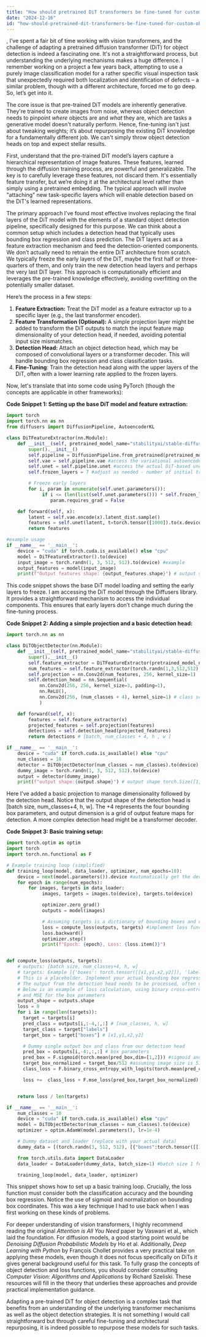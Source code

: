 ```yaml
---
title: "How should pretrained DiT transformers be fine-tuned for custom object detection?"
date: "2024-12-16"
id: "how-should-pretrained-dit-transformers-be-fine-tuned-for-custom-object-detection"
---
```


,  I’ve spent a fair bit of time working with vision transformers, and the challenge of adapting a pretrained diffusion transformer (DiT) for object detection is indeed a fascinating one. It's not a straightforward process, but understanding the underlying mechanisms makes a huge difference. I remember working on a project a few years back, attempting to use a purely image classification model for a rather specific visual inspection task that unexpectedly required both localization and identification of defects – a similar problem, though with a different architecture, forced me to go deep. So, let’s get into it.

The core issue is that pre-trained DiT models are inherently generative. They're trained to create images from noise, whereas object detection needs to pinpoint *where* objects are and *what* they are, which are tasks a generative model doesn't naturally perform. Hence, fine-tuning isn't just about tweaking weights; it’s about repurposing the existing DiT knowledge for a fundamentally different job. We can't simply throw object detection heads on top and expect stellar results.

First, understand that the pre-trained DiT model’s layers capture a hierarchical representation of image features. These features, learned through the diffusion training process, are powerful and generalizable. The key is to carefully leverage these features, not discard them. It's essentially feature transfer, but we’re doing it at the architectural level rather than simply using a pretrained embedding. The typical approach will involve "attaching" new task-specific layers which will enable detection based on the DiT's learned representations.

The primary approach I’ve found most effective involves replacing the final layers of the DiT model with the elements of a standard object detection pipeline, specifically designed for this purpose. We can think about a common setup which includes a detection head that typically uses bounding box regression and class prediction. The DiT layers act as a feature extraction mechanism and feed the detection-oriented components. We don’t actually need to retrain the entire DiT architecture from scratch. We typically freeze the early layers of the DiT, maybe the first half or three-quarters of them, and only train the new detection head layers and perhaps the very last DiT layer. This approach is computationally efficient and leverages the pre-trained knowledge effectively, avoiding overfitting on the potentially smaller dataset.

Here’s the process in a few steps:

1.  **Feature Extraction:** Treat the DiT model as a feature extractor up to a specific layer (e.g., the last transformer encoder).
2.  **Feature Transformation (Optional):** A simple projection layer might be added to transform the DiT outputs to match the input feature map dimensionality of your detection head, if needed, avoiding potential input size mismatches.
3.  **Detection Head:** Attach an object detection head, which may be composed of convolutional layers or a transformer decoder. This will handle bounding box regression and class classification tasks.
4. **Fine-Tuning**: Train the detection head along with the upper layers of the DiT, often with a lower learning rate applied to the frozen layers.

Now, let's translate that into some code using PyTorch (though the concepts are applicable in other frameworks):

**Code Snippet 1: Setting up the base DiT model and feature extraction:**

```python
import torch
import torch.nn as nn
from diffusers import DiffusionPipeline, AutoencoderKL

class DiTFeatureExtractor(nn.Module):
    def __init__(self, pretrained_model_name="stabilityai/stable-diffusion-2"): #replace as needed
        super().__init__()
        self.pipeline = DiffusionPipeline.from_pretrained(pretrained_model_name)
        self.vae = self.pipeline.vae #access the variational autoencoder
        self.unet = self.pipeline.unet #access the actual DiT-based unet
        self.frozen_layers = 7 #adjust as needed - number of initial transformer layers to keep frozen

        # Freeze early layers
        for i, param in enumerate(self.unet.parameters()):
             if i <= (len(list(self.unet.parameters())) * self.frozen_layers /10 ): #adjust as needed
                param.requires_grad = False

    def forward(self, x):
        latent = self.vae.encode(x).latent_dist.sample()
        features = self.unet(latent, t=torch.tensor([1000]).to(x.device)).sample
        return features

#example usage
if __name__ == '__main__':
    device = "cuda" if torch.cuda.is_available() else "cpu"
    model = DiTFeatureExtractor().to(device)
    input_image = torch.randn(1, 3, 512, 512).to(device) #example
    output_features = model(input_image)
    print(f"Output features shape: {output_features.shape}") # output shape (1, 4, 64, 64)
```

This code snippet shows the base DiT model loading and setting the early layers to freeze. I am accessing the DiT model through the Diffusers library. It provides a straightforward mechanism to access the individual components. This ensures that early layers don’t change much during the fine-tuning process.

**Code Snippet 2: Adding a simple projection and a basic detection head:**

```python
import torch.nn as nn

class DiTObjectDetector(nn.Module):
    def __init__(self, pretrained_model_name="stabilityai/stable-diffusion-2", num_classes=20):
        super().__init__()
        self.feature_extractor = DiTFeatureExtractor(pretrained_model_name)
        num_features = self.feature_extractor(torch.randn(1,3,512,512).to("cpu")).shape[1] #infer
        self.projection = nn.Conv2d(num_features, 256, kernel_size=1)
        self.detection_head = nn.Sequential(
            nn.Conv2d(256, 256, kernel_size=3, padding=1),
            nn.ReLU(),
            nn.Conv2d(256, (num_classes + 4), kernel_size=1) # class scores and bounding box params (x1,y1,x2,y2)
            )

    def forward(self, x):
        features = self.feature_extractor(x)
        projected_features = self.projection(features)
        detections = self.detection_head(projected_features)
        return detections # [batch, num_classes + 4, h , w ]

if __name__ == '__main__':
    device = "cuda" if torch.cuda.is_available() else "cpu"
    num_classes = 10
    detector = DiTObjectDetector(num_classes = num_classes).to(device)
    dummy_image = torch.randn(1, 3, 512, 512).to(device)
    output = detector(dummy_image)
    print(f"output shape:{output.shape}") # output shape torch.Size([1, 14, 64, 64]) if 10 classes
```
Here I've added a basic projection to manage dimensionality followed by the detection head. Notice that the output shape of the detection head is [batch size, num_classes+4, h, w]. The +4 represents the four bounding box parameters, and output dimension is a grid of output feature maps for detection. A more complex detection head might be a transformer decoder.

**Code Snippet 3: Basic training setup:**

```python
import torch.optim as optim
import torch
import torch.nn.functional as F

# Example training loop (simplified)
def training_loop(model, data_loader, optimizer, num_epochs=10):
    device = next(model.parameters()).device #automatically get the device
    for epoch in range(num_epochs):
        for images, targets in data_loader:
             images, targets = images.to(device), targets.to(device)

             optimizer.zero_grad()
             outputs = model(images)

             # Assuming targets is a dictionary of bounding boxes and class labels
             loss = compute_loss(outputs, targets) #implement loss function below
             loss.backward()
             optimizer.step()
             print(f"Epoch: {epoch}, Loss: {loss.item()}")


def compute_loss(outputs, targets):
    # outputs: [batch size, num_classes+4, h, w]
    # targets: Example [{'boxes': torch.tensor([[x1,y1,x2,y2]]), 'labels': torch.tensor([class_index])},...]
    # This is a placeholder. Implement your actual bounding box regression and classification loss here.
    # The output from the detection head needs to be processed, often using non-maximum suppression (NMS).
    # Below is an example of loss calculation, using binary cross-entropy for a single-object bounding box
    # and MSE for the box parameters
    output_shape = outputs.shape
    loss = 0
    for i in range(len(targets)):
      target = targets[i]
      pred_class = outputs[i,:-4,:,:] # [num_classes, h, w]
      target_class = target["labels"]
      target_box = target["boxes"] # [x1,y1,x2,y2]

      # Dummy single output box and class from our detection head
      pred_box = outputs[i,-4:,:,:] # box parameters
      pred_box = F.sigmoid(torch.mean(pred_box,dim=[1,2])) #sigmoid and average output over spatial dimension
      target_box_normalized = target_box/512 #assuming image size is 512
      class_loss = F.binary_cross_entropy_with_logits(torch.mean(pred_class,dim=[1,2]), F.one_hot(target_class,num_classes=pred_class.shape[0]).float())

      loss +=  class_loss + F.mse_loss(pred_box,target_box_normalized)


    return loss / len(targets)

if __name__ == '__main__':
    num_classes = 10
    device = "cuda" if torch.cuda.is_available() else "cpu"
    model = DiTObjectDetector(num_classes = num_classes).to(device)
    optimizer = optim.AdamW(model.parameters(), lr=1e-4)

    # Dummy dataset and loader (replace with your actual data)
    dummy_data = [(torch.randn(3, 512, 512), [{"boxes":torch.tensor([[100.0,100.0,200.0,200.0]]), "labels":torch.tensor([1])}] ) for _ in range(5)]

    from torch.utils.data import DataLoader
    data_loader = DataLoader(dummy_data, batch_size=1) #batch size 1 for demonstration, increase if possible

    training_loop(model, data_loader, optimizer)
```

This snippet shows how to set up a basic training loop. Crucially, the loss function must consider both the classification accuracy and the bounding box regression.  Notice the use of sigmoid and normalization on bounding box coordinates. This was a key technique I had to use back when I was first working on these kinds of problems.

For deeper understanding of vision transformers, I highly recommend reading the original *Attention is All You Need* paper by Vaswani et al., which laid the foundation. For diffusion models, a good starting point would be *Denoising Diffusion Probabilistic Models* by Ho et al. Additionally, *Deep Learning with Python* by François Chollet provides a very practical take on applying these models, even though it does not focus specifically on DiTs it gives general background useful for this task. To fully grasp the concepts of object detection and loss functions, you should consider consulting *Computer Vision: Algorithms and Applications* by Richard Szeliski. These resources will fill in the theory that underlies these approaches and provide practical implementation guidance.

Adapting a pre-trained DiT for object detection is a complex task that benefits from an understanding of the underlying transformer mechanisms as well as the object detection strategies. It is not something I would call straightforward but through careful fine-tuning and architectural repurposing, it is indeed possible to repurpose these models for such tasks.
